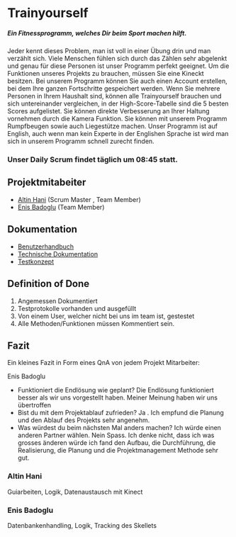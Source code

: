 # Trainyourself
##### Ein Fitnessprogramm, welches Dir beim Sport machen hilft.                                                                         
Jeder kennt dieses Problem, man ist voll in einer Übung drin und man verzählt sich. Viele Menschen fühlen sich durch das Zählen sehr abgelenkt und genau für diese Personen ist unser Programm perfekt geeignet. Um die Funktionen unseres Projekts zu brauchen, müssen Sie eine Kineckt besitzen. Bei unserem Programm können Sie auch einen Account erstellen, bei dem Ihre ganzen Fortschritte gespeichert werden. Wenn Sie mehrere Personen in Ihrem Haushalt sind, können alle Trainyourself brauchen und sich untereinander vergleichen, in der High-Score-Tabelle sind die 5 besten Scores aufgelistet. Sie können direkte Verbesserung an Ihrer Haltung vornehmen durch die Kamera Funktion. Sie können mit unserem Programm Rumpfbeugen sowie auch Liegestütze machen. Unser Programm ist auf English, auch wenn man kein Experte in der Englishen Sprache ist wird man sich in unserem Programm schnell zurecht finden. 


### Unser Daily Scrum findet täglich um 08:45 statt.

## Projektmitabeiter

* [Altin Hani](https://github.com/xahanix) (Scrum Master , Team Member)
* [Enis Badoglu](https://github.com/badogluEnis) (Team Member)

## Dokumentation

* [Benutzerhandbuch](docs/usermanual.md)
* [Technische Dokumentation](docs/technical.md)
* [Testkonzept](docs/testing.md)

## Definition of Done

1. Angemessen Dokumentiert
2. Testprotokolle vorhanden und ausgefüllt
3. Von einem User, welcher nicht bei uns im team ist, gestestet
4. Alle Methoden/Funktionen müssen Kommentiert sein.



## Fazit

Ein kleines Fazit in Form eines QnA von jedem Projekt Mitarbeiter:

Enis Badoglu
* Funktioniert die Endlösung wie geplant?
Die Endlösung funktioniert besser als wir uns vorgestellt haben. Meiner Meinung haben wir uns übertroffen
* Bist du mit dem Projektablauf zufrieden?
Ja . Ich empfund die Planung und den Ablauf des Projekts sehr angenehm.
* Was würdest du beim nächsten Mal anders machen?
Ich würde einen anderen Partner wählen. Nein Spass. Ich denke nicht, dass ich was grosses änderen würde ich fand den Aufbau, die Durchführung, die Realisierung, die Planung und die Projektmanagement Methode sehr gut.

### Altin Hani

Guiarbeiten, Logik, Datenaustausch mit Kinect

### Enis Badoglu

Datenbankenhandling, Logik, Tracking des Skellets
